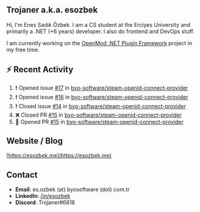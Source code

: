 ##  Trojaner a.k.a. esozbek
Hi, I'm Enes Sadık Özbek. I am a CS student at the Erciyes University and primarily a .NET (+6 years) developer. I also do frontend and DevOps stuff.

I am currently working on the [OpenMod .NET Plugin Framework](https://github.com/openmod/openmod) project in my free time. 

## :zap: Recent Activity

<!--START_SECTION:activity-->
1. ❗️ Opened issue [#17](https://github.com/byo-software/steam-openid-connect-provider/issues/17) in [byo-software/steam-openid-connect-provider](https://github.com/byo-software/steam-openid-connect-provider)
2. ❗️ Opened issue [#16](https://github.com/byo-software/steam-openid-connect-provider/issues/16) in [byo-software/steam-openid-connect-provider](https://github.com/byo-software/steam-openid-connect-provider)
3. ❗️ Closed issue [#14](https://github.com/byo-software/steam-openid-connect-provider/issues/14) in [byo-software/steam-openid-connect-provider](https://github.com/byo-software/steam-openid-connect-provider)
4. ❌ Closed PR [#15](https://github.com/byo-software/steam-openid-connect-provider/pull/15) in [byo-software/steam-openid-connect-provider](https://github.com/byo-software/steam-openid-connect-provider)
5. 💪 Opened PR [#15](https://github.com/byo-software/steam-openid-connect-provider/pull/15) in [byo-software/steam-openid-connect-provider](https://github.com/byo-software/steam-openid-connect-provider)
<!--END_SECTION:activity-->

## Website / Blog
[https://esozbek.me](https://esozbek.me)

## Contact
- **Email**: es.ozbek (at) byosoftware (dot) com.tr
- **LinkedIn**: [/in/esozbek](https://linkedin.com/in/esozbek)
- **Discord**: Trojaner#6818
